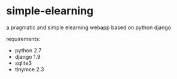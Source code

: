# simple-elearning
a pragmatic and simple elearning webapp based on python django

requirements:
- python 2.7
- django 1.9
- sqlite3
- tinymce 2.3

